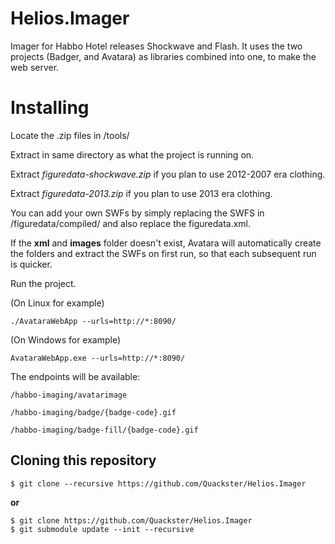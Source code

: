 # Helios.Imager
 Imager for Habbo Hotel releases Shockwave and Flash. It uses the two projects (Badger, and Avatara) as libraries combined into one, to make the web server.

# Installing

Locate the .zip files in /tools/

Extract in same directory as what the project is running on.

Extract *figuredata-shockwave.zip* if you plan to use 2012-2007 era clothing. 

Extract *figuredata-2013.zip* if you plan to use 2013 era clothing.

You can add your own SWFs by simply replacing the SWFS in /figuredata/compiled/ and also replace the figuredata.xml.

If the **xml** and **images** folder doesn't exist, Avatara will automatically create the folders and extract the SWFs on first run, so that each subsequent run is quicker.

Run the project.

(On Linux for example)

``./AvataraWebApp --urls=http://*:8090/``

(On Windows for example)

``AvataraWebApp.exe --urls=http://*:8090/``


The endpoints will be available:

``/habbo-imaging/avatarimage``

``/habbo-imaging/badge/{badge-code}.gif``

``/habbo-imaging/badge-fill/{badge-code}.gif``

## Cloning this repository

```
$ git clone --recursive https://github.com/Quackster/Helios.Imager
```

**or**

```
$ git clone https://github.com/Quackster/Helios.Imager
$ git submodule update --init --recursive

